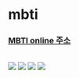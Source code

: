 # mbti
<h3><a target="_blank" rel="noreferrer noopener" href = "https://point-mystudy-js.netlify.app/" >MBTI online 주소 </a></h3>
<br>
<img src="https://img.shields.io/badge/html5-E34F26?style=for-the-badge&logo=html5&logoColor=white">
<img src="https://img.shields.io/badge/css-1572B6?style=for-the-badge&logo=css3&logoColor=white">
<img src="https://img.shields.io/badge/javascript-F7DF1E?style=for-the-badge&logo=javascript&logoColor=black">
<img src="https://img.shields.io/badge/Visual Studio Code-007ACC?style=for-the-badge&logo=Visual Studio Code&logoColor=white">

